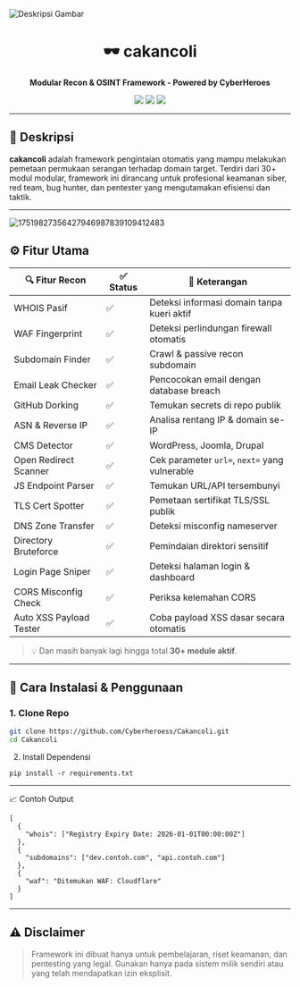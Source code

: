 ![Deskripsi Gambar](https://i.ibb.co/PvDrZ2Mc/ecfb7f5f-dfa7-4e28-9b3b-092da3fc5375.png)

<h1 align="center">🕶️ cakancoli</h1>
<p align="center"><b>Modular Recon & OSINT Framework - Powered by CyberHeroes</b></p>
<p align="center">
  <img src="https://img.shields.io/badge/status-active-success?style=flat-square" />
  <img src="https://img.shields.io/badge/language-python-blue?style=flat-square" />
  <img src="https://img.shields.io/badge/license-MIT-green?style=flat-square" />
</p>

---

## 📌 Deskripsi

**cakancoli** adalah framework pengintaian otomatis yang mampu melakukan pemetaan permukaan serangan terhadap domain target. Terdiri dari 30+ modul modular, framework ini dirancang untuk profesional keamanan siber, red team, bug hunter, dan pentester yang mengutamakan efisiensi dan taktik.

---
![17519827356427946987839109412483](https://github.com/user-attachments/assets/f0826236-132e-4d0b-9c25-0658eb6a8659)


## ⚙️ Fitur Utama

| 🔍 Fitur Recon | ✅ Status | 📝 Keterangan |
|---------------|-----------|---------------|
| WHOIS Pasif | ✅ | Deteksi informasi domain tanpa kueri aktif |
| WAF Fingerprint | ✅ | Deteksi perlindungan firewall otomatis |
| Subdomain Finder | ✅ | Crawl & passive recon subdomain |
| Email Leak Checker | ✅ | Pencocokan email dengan database breach |
| GitHub Dorking | ✅ | Temukan secrets di repo publik |
| ASN & Reverse IP | ✅ | Analisa rentang IP & domain se-IP |
| CMS Detector | ✅ | WordPress, Joomla, Drupal |
| Open Redirect Scanner | ✅ | Cek parameter `url=`, `next=` yang vulnerable |
| JS Endpoint Parser | ✅ | Temukan URL/API tersembunyi |
| TLS Cert Spotter | ✅ | Pemetaan sertifikat TLS/SSL publik |
| DNS Zone Transfer | ✅ | Deteksi misconfig nameserver |
| Directory Bruteforce | ✅ | Pemindaian direktori sensitif |
| Login Page Sniper | ✅ | Deteksi halaman login & dashboard |
| CORS Misconfig Check | ✅ | Periksa kelemahan CORS |
| Auto XSS Payload Tester | ✅ | Coba payload XSS dasar secara otomatis |

> 💡 Dan masih banyak lagi hingga total **30+ module aktif**.

---

## 🚀 Cara Instalasi & Penggunaan

### 1. Clone Repo
```bash
git clone https://github.com/Cyberheroess/Cakancoli.git
cd Cakancoli
```

2. Install Dependensi
```
pip install -r requirements.txt
```

---

📈 Contoh Output
```
[
  {
    "whois": ["Registry Expiry Date: 2026-01-01T00:00:00Z"]
  },
  {
    "subdomains": ["dev.contoh.com", "api.contoh.com"]
  },
  {
    "waf": "Ditemukan WAF: Cloudflare"
  }
]
```
---

## ⚠️ Disclaimer

> Framework ini dibuat hanya untuk pembelajaran, riset keamanan, dan pentesting yang legal.
Gunakan hanya pada sistem milik sendiri atau yang telah mendapatkan izin eksplisit.

